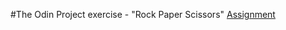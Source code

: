 #The Odin Project exercise - "Rock Paper Scissors"
[Assignment](https://www.theodinproject.com/paths/foundations/courses/foundations/lessons/rock-paper-scissors)